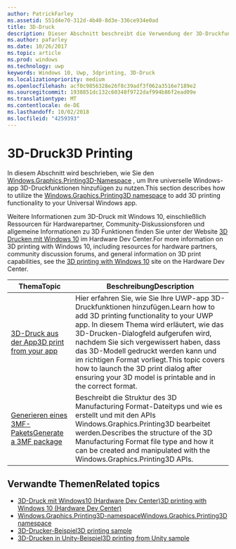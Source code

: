 ```yaml
---
author: PatrickFarley
ms.assetid: 551d4e70-312d-4b40-8d3e-336ce934e0ad
title: 3D-Druck
description: Dieser Abschnitt beschreibt die Verwendung der 3D-Druckfunktionen in Ihrer Universellen Windows-App.
ms.author: pafarley
ms.date: 10/26/2017
ms.topic: article
ms.prod: windows
ms.technology: uwp
keywords: Windows 10, Uwp, 3dprinting, 3D-Druck
ms.localizationpriority: medium
ms.openlocfilehash: acf0c9856328e26f8c39adf3f062a3516e7189e2
ms.sourcegitcommit: 1938851dc132c60348f9722daf994b86f2ead09e
ms.translationtype: MT
ms.contentlocale: de-DE
ms.lasthandoff: 10/02/2018
ms.locfileid: "4259393"
---
```

# <a name="3d-printing"></a><span data-ttu-id="1ad89-104">3D-Druck</span><span class="sxs-lookup"><span data-stu-id="1ad89-104">3D Printing</span></span>


<span data-ttu-id="1ad89-105">In diesem Abschnitt wird beschrieben, wie Sie den [Windows.Graphics.Printing3D-Namespace](https://msdn.microsoft.com/library/windows/apps/windows.graphics.printing3d.aspx) , um Ihre universelle Windows-app 3D-Druckfunktionen hinzufügen zu nutzen.</span><span class="sxs-lookup"><span data-stu-id="1ad89-105">This section describes how to utilize the [Windows.Graphics.Printing3D namespace](https://msdn.microsoft.com/library/windows/apps/windows.graphics.printing3d.aspx) to add 3D printing functionality to your Universal Windows app.</span></span>  

<span data-ttu-id="1ad89-106">Weitere Informationen zum 3D-Druck mit Windows 10, einschließlich Ressourcen für Hardwarepartner, Community-Diskussionsforen und allgemeine Informationen zu 3D Funktionen finden Sie unter der Website [3D Drucken mit Windows 10](https://developer.microsoft.com/windows/hardware/3d-print-support-windows-10) im Hardware Dev Center.</span><span class="sxs-lookup"><span data-stu-id="1ad89-106">For more information on 3D printing with Windows 10, including resources for hardware partners, community discussion forums, and general information on 3D print capabilities, see the [3D printing with Windows 10](https://developer.microsoft.com/windows/hardware/3d-print-support-windows-10) site on the Hardware Dev Center.</span></span>

| <span data-ttu-id="1ad89-107">Thema</span><span class="sxs-lookup"><span data-stu-id="1ad89-107">Topic</span></span> | <span data-ttu-id="1ad89-108">Beschreibung</span><span class="sxs-lookup"><span data-stu-id="1ad89-108">Description</span></span> |
|-------|-------------|
| [<span data-ttu-id="1ad89-109">3D-Druck aus der App</span><span class="sxs-lookup"><span data-stu-id="1ad89-109">3D print from your app</span></span>](3d-print-from-app.md) | <span data-ttu-id="1ad89-110">Hier erfahren Sie, wie Sie Ihre UWP-app 3D-Druckfunktionen hinzufügen.</span><span class="sxs-lookup"><span data-stu-id="1ad89-110">Learn how to add 3D printing functionality to your UWP app.</span></span> <span data-ttu-id="1ad89-111">In diesem Thema wird erläutert, wie das 3D-Drucken-Dialogfeld aufgerufen wird, nachdem Sie sich vergewissert haben, dass das 3D-Modell gedruckt werden kann und im richtigen Format vorliegt.</span><span class="sxs-lookup"><span data-stu-id="1ad89-111">This topic covers how to launch the 3D print dialog after ensuring your 3D model is printable and in the correct format.</span></span> |
| [<span data-ttu-id="1ad89-112">Generieren eines 3MF-Pakets</span><span class="sxs-lookup"><span data-stu-id="1ad89-112">Generate a 3MF package</span></span>](generate-3mf.md) | <span data-ttu-id="1ad89-113">Beschreibt die Struktur des 3D Manufacturing Format-Dateityps und wie es erstellt und mit den APIs Windows.Graphics.Printing3D bearbeitet werden.</span><span class="sxs-lookup"><span data-stu-id="1ad89-113">Describes the structure of the 3D Manufacturing Format file type and how it can be created and manipulated with the Windows.Graphics.Printing3D APIs.</span></span> |

## <a name="related-topics"></a><span data-ttu-id="1ad89-114">Verwandte Themen</span><span class="sxs-lookup"><span data-stu-id="1ad89-114">Related topics</span></span>

* [<span data-ttu-id="1ad89-115">3D-Druck mit Windows10 (Hardware Dev Center)</span><span class="sxs-lookup"><span data-stu-id="1ad89-115">3D printing with Windows 10 (Hardware Dev Center)</span></span>](https://developer.microsoft.com/windows/hardware/3d-print-support-windows-10)
* [<span data-ttu-id="1ad89-116">Windows.Graphics.Printing3D-namespace</span><span class="sxs-lookup"><span data-stu-id="1ad89-116">Windows.Graphics.Printing3D namespace</span></span>](https://msdn.microsoft.com/library/windows/apps/windows.graphics.printing3d.aspx)
* [<span data-ttu-id="1ad89-117">3D-Drucker-Beispiel</span><span class="sxs-lookup"><span data-stu-id="1ad89-117">3D printing sample</span></span>](https://github.com/Microsoft/Windows-universal-samples/tree/master/Samples/3DPrinting)
* [<span data-ttu-id="1ad89-118">3D-Drucken in Unity-Beispiel</span><span class="sxs-lookup"><span data-stu-id="1ad89-118">3D printing from Unity sample</span></span>](https://github.com/Microsoft/Windows-universal-samples/tree/master/Samples/3DPrintingFromUnity)

 
